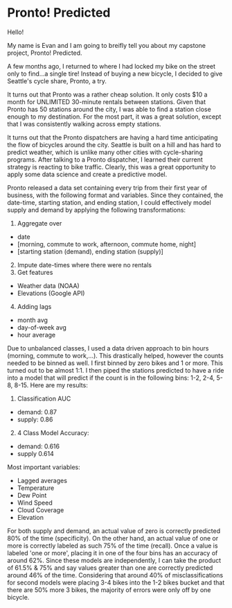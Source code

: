 # Pronto! Predicted

Hello! 

My name is Evan and I am going to breifly tell you about my capstone project, Pronto! Predicted.

A few months ago, I returned to where I had locked my bike on the street only to find...a single tire! Instead of buying a new bicycle, I decided to give Seattle's cycle share, Pronto, a try. 

It turns out that Pronto was a rather cheap solution. It only costs $10 a month for UNLIMITED 30-minute rentals between stations. Given that Pronto has 50 stations around the city, I was able to find a station close enough to my destination. For the most part, it was a great solution, except that I was consistently walking across empty stations. 

It turns out that the Pronto dispatchers are having a hard time anticipating the flow of bicycles around the city. Seattle is built on a hill and has hard to predict weather, which is unlike many other cities with cycle-sharing programs. After talking to a Pronto dispatcher, I learned their current strategy is reacting to bike traffic. Clearly, this was a great opportunity to apply some data science and create a predictive model. 

Pronto released a data set containing every trip from their first year of business, with the following format and variables. Since they contained, the date-time, starting station, and ending station, I could effectively model supply and demand by applying the following transformations:

1. Aggregate over
 * date
 * [morning, commute to work, afternoon, commute home, night]
 * [starting station (demand), ending station (supply)]
2. Impute date-times where there were no rentals
3. Get features 
 * Weather data (NOAA)
 * Elevations (Google API)
4. Adding lags
 * month avg
 * day-of-week avg
 * hour average

Due to unbalanced classes, I used a data driven approach to bin hours (morning, commute to work,...). This drastically helped, however the counts needed to be binned as well. I first binned by zero bikes and 1 or more. This turned out to be almost 1:1. I then piped the stations predicted to have a ride into a model that will predict if the count is in the following bins: 1-2, 2-4, 5-8, 8-15. Here are my results:

1. Classification AUC
 * demand: 0.87
 * supply: 0.86
2. 4 Class Model Accuracy:
 * demand: 0.616
 * supply 0.614

Most important variables:
* Lagged averages
* Temperature
* Dew Point
* Wind Speed
* Cloud Coverage
* Elevation

For both supply and demand, an actual value of zero is correctly predicted 80% of the time (specificity). On the other hand, an actual value of one or more is correctly labeled as such 75% of the time (recall). Once a value is labeled 'one or more', placing it in one of the four bins has an accuracy of around 62%. Since these models are independently, I can take the product of 61.5% & 75% and say values greater than one are correctly predicted around 46% of the time. Considering that around 40% of misclassifications for second models were placing 3-4 bikes into the 1-2 bikes bucket and that there are 50% more 3 bikes, the majority of errors were only off by one bicycle. 














